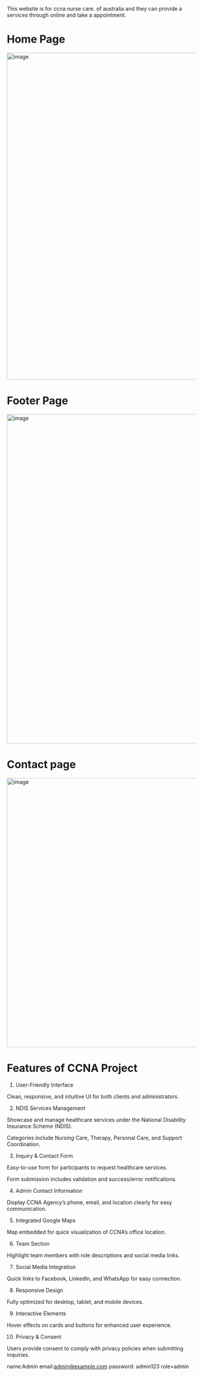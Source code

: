 This website is for ccna nurse care. of australia and they can provide a services through online and take a appointment.


<h1>Home Page</h1>
<img width="1892" height="871" alt="image" src="https://github.com/user-attachments/assets/b5c1b1eb-449d-4502-b27a-d47b4ac6f1c5" />

<h1>Footer Page</h1>
<img width="1895" height="877" alt="image" src="https://github.com/user-attachments/assets/396afbb0-7c6b-4f16-91cd-ad862606de01" />

<h1>Contact page</h1>
<img width="790" height="717" alt="image" src="https://github.com/user-attachments/assets/a1b4ce9f-725e-45fc-aea1-4d7b626d2f14" />


# Features of CCNA Project

1. User-Friendly Interface

Clean, responsive, and intuitive UI for both clients and administrators.

2. NDIS Services Management

Showcase and manage healthcare services under the National Disability Insurance Scheme (NDIS).

Categories include Nursing Care, Therapy, Personal Care, and Support Coordination.

3. Inquiry & Contact Form

Easy-to-use form for participants to request healthcare services.

Form submission includes validation and success/error notifications.

4. Admin Contact Information

Display CCNA Agency’s phone, email, and location clearly for easy communication.

5. Integrated Google Maps

Map embedded for quick visualization of CCNA’s office location.

6. Team Section

Highlight team members with role descriptions and social media links.

7. Social Media Integration

Quick links to Facebook, LinkedIn, and WhatsApp for easy connection.

8. Responsive Design

Fully optimized for desktop, tablet, and mobile devices.

9. Interactive Elements

Hover effects on cards and buttons for enhanced user experience.

10. Privacy & Consent

Users provide consent to comply with privacy policies when submitting inquiries.

name:Admin
email:admin@example.com
password: admin123
role=admin






